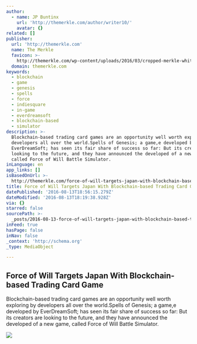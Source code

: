 ```yaml
---
author:
  - name: JP Buntinx
    url: 'http://themerkle.com/author/writer10/'
    avatar: {}
related: []
publisher:
  url: 'http://themerkle.com'
  name: The Merkle
  favicon: >-
    http://themerkle.com/wp-content/uploads/2016/03/cropped-merkle-white-1-192x192.png
  domain: themerkle.com
keywords:
  - blockchain
  - game
  - genesis
  - spells
  - force
  - indiesquare
  - in-game
  - everdreamsoft
  - blockchain-based
  - simulator
description: >-
  Blockchain-based trading card games are an opportunity well worth exploring by
  developers all over the world.Spells of Genesis; a game,e developed by
  EverDreamSoft; has seen its fair share of success so far: But its creators are
  looking to the future, and they have announced the developed of a new game,
  called Force of Will Battle Simulator.
inLanguage: en
app_links: []
isBasedOnUrl: >-
  http://themerkle.com/force-of-will-targets-japan-with-blockchain-based-trading-card-game/
title: Force of Will Targets Japan With Blockchain-based Trading Card Game
datePublished: '2016-08-13T18:56:15.279Z'
dateModified: '2016-08-13T18:19:38.928Z'
via: {}
starred: false
sourcePath: >-
  _posts/2016-08-13-force-of-will-targets-japan-with-blockchain-based-trading-ca.md
inFeed: true
hasPage: false
inNav: false
_context: 'http://schema.org'
_type: MediaObject

---
```

<article style=""><h1>Force of Will Targets Japan With Blockchain-based Trading Card Game</h1><p>Blockchain-based trading card games are an opportunity well worth exploring by developers all over the world.Spells of Genesis; a game,e developed by EverDreamSoft; has seen its fair share of success so far: But its creators are looking to the future, and they have announced the developed of a new game, called Force of Will Battle Simulator.</p><img src="http://themerkle.com/wp-content/uploads/2016/08/Force-of-Will.jpg" /></article>